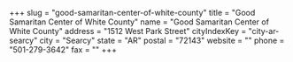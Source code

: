 +++
slug = "good-samaritan-center-of-white-county"
title = "Good Samaritan Center of White County"
name = "Good Samaritan Center of White County"
address = "1512 West Park Street"
cityIndexKey = "city-ar-searcy"
city = "Searcy"
state = "AR"
postal = "72143"
website = ""
phone = "501-279-3642"
fax = ""
+++
